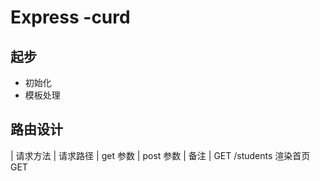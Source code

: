 # Express -curd

## 起步

- 初始化
- 模板处理

## 路由设计

| 请求方法 | 请求路径 | get 参数 | post 参数 | 备注 |
 GET    /students    渲染首页
 GET    
